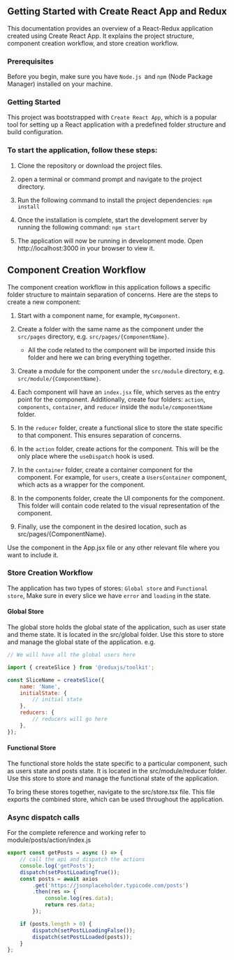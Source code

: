 ## Getting Started with Create React App and Redux

This documentation provides an overview of a React-Redux application created using Create React App. It explains the project structure, component creation workflow, and store creation workflow.

### Prerequisites

Before you begin, make sure you have `Node.js `and `npm` (Node Package Manager) installed on your machine.

### Getting Started

This project was bootstrapped with `Create React App`, which is a popular tool for setting up a React application with a predefined folder structure and build configuration.

### To start the application, follow these steps:

1. Clone the repository or download the project files.

2. open a terminal or command prompt and navigate to the project directory.

3. Run the following command to install the project dependencies: `npm install`
4. Once the installation is complete, start the development server by running the following command:
   `npm start`
5. The application will now be running in development mode. Open http://localhost:3000 in your browser to view it.

## Component Creation Workflow

The component creation workflow in this application follows a specific folder structure to maintain separation of concerns. Here are the steps to create a new component:

1. Start with a component name, for example, `MyComponent`.

2. Create a folder with the same name as the component under the `src/pages` directory, e.g. `src/pages/{ComponentName}`.

      - All the code related to the component will be imported inside this folder and here we can bring everything together.

3. Create a module for the component under the `src/module` directory, e.g. `src/module/{ComponentName}`.

4. Each component will have an `index.jsx` file, which serves as the entry point for the component. Additionally, create four folders: `action`, `components`, `container`, and `reducer` inside the `module/componentName` folder.

5. In the `reducer` folder, create a functional slice to store the state specific to that component. This ensures separation of concerns.

6. In the `action` folder, create actions for the component. This will be the only place where the `useDispatch` hook is used.

7. In the `container` folder, create a container component for the component. For example, for `users`, create a `UsersContainer` component, which acts as a wrapper for the component.

8. In the components folder, create the UI components for the component. This folder will contain code related to the visual representation of the component.

9. Finally, use the component in the desired location, such as src/pages/{ComponentName}.

Use the component in the App.jsx file or any other relevant file where you want to include it.

### Store Creation Workflow

The application has two types of stores: `Global store` and `Functional store`, Make sure in every slice we have `error` and `loading` in the state.

#### Global Store

The global store holds the global state of the application, such as user state and theme state. It is located in the src/global folder. Use this store to store and manage the global state of the application.
e.g.

```js
// We will have all the global users here

import { createSlice } from '@reduxjs/toolkit';

const SliceName = createSlice({
	name: 'Name',
	initialState: {
		// initial state
	},
	reducers: {
		// reducers will go here
	},
});
```

#### Functional Store

The functional store holds the state specific to a particular component, such as users state and posts state. It is located in the src/module/reducer folder. Use this store to store and manage the functional state of the application.

To bring these stores together, navigate to the src/store.tsx file. This file exports the combined store, which can be used throughout the application.

### Async dispatch calls

For the complete reference and working refer to module/posts/action/index.js

```js
export const getPosts = async () => {
	// call the api and dispatch the actions
	console.log('getPosts');
	dispatch(setPostLLoadingTrue());
	const posts = await axios
		.get('https://jsonplaceholder.typicode.com/posts')
		.then(res => {
			console.log(res.data);
			return res.data;
		});

	if (posts.length > 0) {
		dispatch(setPostLLoadingFalse());
		dispatch(setPostLLoaded(posts));
	}
};
```
